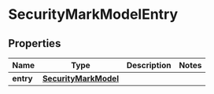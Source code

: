 
# SecurityMarkModelEntry

## Properties
Name | Type | Description | Notes
------------ | ------------- | ------------- | -------------
**entry** | [**SecurityMarkModel**](SecurityMarkModel.md) |  | 



